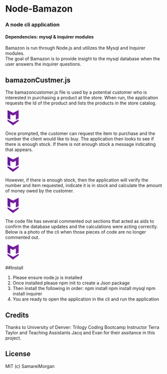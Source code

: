 # Node-Bamazon
### A node cli application 
#### Dependencies: mysql & inquirer modules
Bamazon is run through Node.js and utilizes the Mysql and Inquirer modules.  
The goal of Bamazon is to provide insight to the mysql database when the user answers the inquirer questions.  

## bamazonCustmer.js
The bamazoncustomer.js file is used by a potential customer who is interested in purchasing a product at the store.  When run, the application requests the Id of the product and lists the products in the store catalog.   

![alt text](https://github.com/adam-p/markdown-here/raw/master/src/common/images/icon48.png "bamazoncustomer.js product list")

Once prompted, the customer can request the item to purchase and the number the client would like to buy.   The application then looks to see if there is enough stock.  If there is not enough stock a message indicating that appears. 

![alt text](https://github.com/adam-p/markdown-here/raw/master/src/common/images/icon48.png "bamazoncustomer.js insufficent product")

However, if there is enough stock, then the application will verify the number and item requested, indicate it is in stock and calculate the amount of money owed by the customer. 

![alt text](https://github.com/adam-p/markdown-here/raw/master/src/common/images/icon48.png "bamazoncustomer.js sufficient product")

The code file has several commented out sections that acted as aids to confirm the database updates and the calculations were acting correctly.  Below is a photo of the cli when those pieces of code are no longer commented out. 

![alt text](https://github.com/adam-p/markdown-here/raw/master/src/common/images/icon48.png "bamazoncustomer.js uncommented code in stock")


##Install
1. Please ensure node.js is installed 
2. Once installed please npm init to create a Json package
3. Then install the following in order: 
    npm install
    npm install mysql
    npm install inquirer
4. You are ready to open the application in the cli and run the application


## Credits
Thanks to University of Denver: Trilogy Coding Bootcamp Instructor Terra Taylor and Teaching Assistants Jacq and Evan for their assitance in this project.

## License 
MIT (c) SamareiMorgan